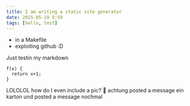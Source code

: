 ```yaml
---
title: I am writing a static site generator
date: 2015-05-19 5:59
tags: [hello, test]
---
```


- in a Makefile
- exploiting github :D

Just testin my markdown

    f(x) {
      return x+1;
    }

LOLOLOL how do I even include a pic?
🎂
achtung posted a message ein karton
und posted a message nochmal
